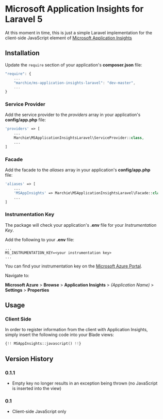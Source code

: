 # Microsoft Application Insights for Laravel 5

At this moment in time, this is just a simple Laravel implementation for the client-side JavaScript element of [Microsoft Application Insights](http://azure.microsoft.com/en-gb/services/application-insights/)

## Installation

Update the `require` section of your application's **composer.json** file:

```js
"require": {
	...
	"marchie/ms-application-insights-laravel": "dev-master",
	...
}
```

### Service Provider

Add the service provider to the *providers* array in your application's **config/app.php** file:

```php
'providers' => [
	...
	Marchie\MSApplicationInsightsLaravel\ServiceProvider::class,
	...
]
```

### Facade

Add the facade to the *aliases* array in your application's **config/app.php** file:

```php
'aliases' => [
	...
	'MSAppInsights' => Marchie\MSApplicationInsightsLaravel\Facade::class,
	...
]
```

### Instrumentation Key

The package will check your application's **.env** file for your *Instrumentation Key*.

Add the following to your **.env** file:

```
...
MS_INSTRUMENTATION_KEY=<your instrumentation key>
...
```

You can find your instrumentation key on the [Microsoft Azure Portal](https://portal.azure.com).

Navigate to:

**Microsoft Azure** > **Browse** > **Application Insights** > *(Application Name)* > **Settings** > **Properties**

## Usage

### Client Side

In order to register information from the client with Application Insights, simply insert the following code into your Blade views:

```php
{!! MSAppInsights::javascript() !!}
```

## Version History

### 0.1.1
- Empty key no longer results in an exception being thrown (no JavaScript is inserted into the view)

### 0.1
- Client-side JavaScript only